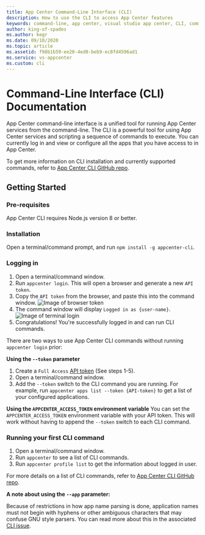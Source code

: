 ```yaml
---
title: App Center Command-Line Interface (CLI)
description: How to use the CLI to access App Center features
keywords: command-line, app center, visual studio app center, CLI, command-line interface
author: king-of-spades
ms.author: kegr
ms.date: 09/10/2020
ms.topic: article
ms.assetid: f98b1b59-ee20-4ed0-beb9-ec8fd4596ad1
ms.service: vs-appcenter
ms.custom: cli
---
```


# Command-Line Interface (CLI) Documentation
App Center command-line interface is a unified tool for running App Center services from the command-line. The CLI is a powerful tool for using App Center services and scripting a sequence of commands to execute. You can currently log in and view or configure all the apps that you have access to in App Center.

To get more information on CLI installation and currently supported commands, refer to [App Center CLI GitHub repo](https://github.com/Microsoft/mobile-center-cli).

## Getting Started
### Pre-requisites
App Center CLI requires Node.js version 8 or better.

### Installation
Open a terminal/command prompt, and run `npm install -g appcenter-cli`.

### Logging in
1. Open a terminal/command window.
2. Run `appcenter login`. This will open a browser and generate a new `API token`.
3. Copy the `API token` from the browser, and paste this into the command window.
   ![Image of browser token](~/cli/images/browserToken.png)
4. The command window will display `Logged in as {user-name}`.
   ![Image of terminal login](~/cli/images/terminalLogin.png)
5. Congratulations! You're successfully logged in and can run CLI commands. 

There are two ways to use App Center CLI commands without running `appcenter login` prior:
 
**Using the `--token` parameter**
1. Create a `Full Access` [API token](https://docs.microsoft.com/appcenter/api-docs/) (See steps 1-5).
2. Open a terminal/command window.
3. Add the `--token` switch to the CLI command you are running. For example, run `appcenter apps list --token {API-token}` to get a list of your configured applications. 

**Using the `APPCENTER_ACCESS_TOKEN` environment variable**
You can set the `APPCENTER_ACCESS_TOKEN` environment variable with your API token. This will work without having to append the `--token` switch to each CLI command.

### Running your first CLI command
1. Open a terminal/command window.
2. Run `appcenter` to see a list of CLI commands. 
3. Run `appcenter profile list` to get the information about logged in user.

For more details on a list of CLI commands, refer to [App Center CLI GitHub repo](https://github.com/microsoft/appcenter-cli).

**A note about using the `--app` parameter:**

Because of restrictions in how app name parsing is done, application names must not begin with hyphens or other ambiguous characters that may confuse GNU style parsers. You can read more about this in the associated [CLI issue](https://github.com/Microsoft/appcenter-cli/issues/287). 